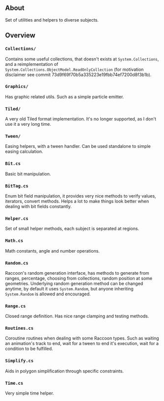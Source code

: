 ## About

Set of utilities and helpers to diverse subjects.

## Overview

### `Collections/`

Contains some useful collections, that doesn't exists at `System.Collections`, and a reimplementation of `System.Collections.ObjectModel.ReadOnlyCollection` (for motivation disclaimer see commit 73d9f69f70b5a335223e19fbb74ef7200d8f3b1b).

### `Graphics/`

Has graphic related utils. Such as a simple particle emitter.

### `Tiled/`

A very old Tiled format implementation.
It's no longer supported, as I don't use it a very long time.

### `Tween/`

Easing helpers, with a tween handler.
Can be used standalone to simple easing calculation.

### `Bit.cs`

Basic bit manipulation.

### `BitTag.cs`

Enum bit field manipulation, it provides very nice methods to verify values, iterators, convert methods.
Helps a lot to make things look better when dealing with bit fields constantly.

### `Helper.cs`

Set of small helper methods, each subject is separated at regions.

### `Math.cs`

Math constants, angle and number operations.

### `Random.cs`

Raccoon's random generation interface, has methods to generate from ranges, percentage, choosing from collections, random position at some geometries.
Underlying random generation method can be changed anytime, by default it uses `System.Random`, but anyone inheriting `System.Random` is allowed and encouraged.

### `Range.cs`

Closed range definition.
Has nice range clamping and testing methods.

### `Routines.cs`

Coroutine routines when dealing with some Raccoon types. Such as waiting an animation's track to end, wait for a tween to end it's execution, wait for a condition to be fulfilled.

### `Simplify.cs`

Aids in polygon simplification through specific constraints. 

### `Time.cs`

Very simple time helper.
